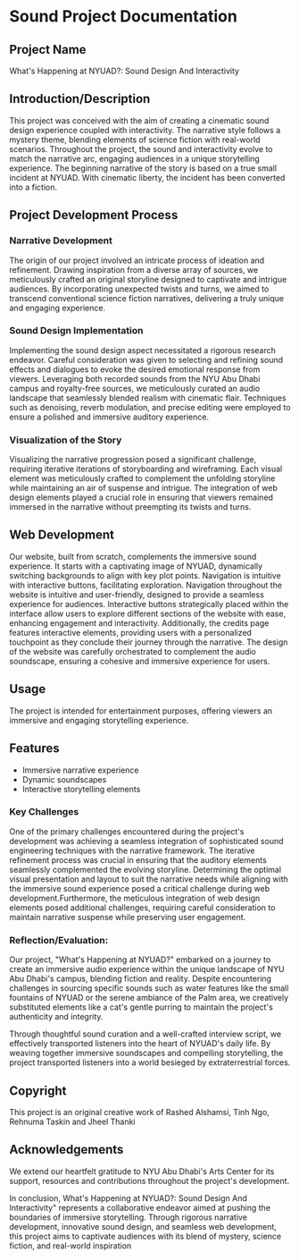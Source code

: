 # Sound Project Documentation

## Project Name
What's Happening at NYUAD?: Sound Design And Interactivity

## Introduction/Description
This project was conceived with the aim of creating a cinematic sound design experience coupled with interactivity. The narrative style follows a mystery theme, blending elements of science fiction with real-world scenarios. Throughout the project, the sound and interactivity evolve to match the narrative arc, engaging audiences in a unique storytelling experience. The beginning narrative of the story is based on a true small incident at NYUAD. With cinematic liberty, the incident has been converted into a fiction. 


## Project Development Process

### Narrative Development
The origin of our project involved an intricate process of ideation and refinement. Drawing inspiration from a diverse array of sources, we meticulously crafted an original storyline designed to captivate and intrigue audiences. By incorporating unexpected twists and turns, we aimed to transcend conventional science fiction narratives, delivering a truly unique and engaging experience.

### Sound Design Implementation
Implementing the sound design aspect necessitated a rigorous research endeavor. Careful consideration was given to selecting and refining sound effects and dialogues to evoke the desired emotional response from viewers. Leveraging both recorded sounds from the NYU Abu Dhabi campus and royalty-free sources, we meticulously curated an audio landscape that seamlessly blended realism with cinematic flair. Techniques such as denoising, reverb modulation, and precise editing were employed to ensure a polished and immersive auditory experience.

### Visualization of the Story
Visualizing the narrative progression posed a significant challenge, requiring iterative iterations of storyboarding and wireframing. Each visual element was meticulously crafted to complement the unfolding storyline while maintaining an air of suspense and intrigue. The integration of web design elements played a crucial role in ensuring that viewers remained immersed in the narrative without preempting its twists and turns.

## Web Development
Our website, built from scratch, complements the immersive sound experience. It starts with a captivating image of NYUAD, dynamically switching backgrounds to align with key plot points. Navigation is intuitive with interactive buttons, facilitating exploration. Navigation throughout the website is intuitive and user-friendly, designed to provide a seamless experience for audiences. Interactive buttons strategically placed within the interface allow users to explore different sections of the website with ease, enhancing engagement and interactivity. Additionally, the credits page features interactive elements, providing users with a personalized touchpoint as they conclude their journey through the narrative. The design of the website was carefully orchestrated to complement the audio soundscape, ensuring a cohesive and immersive experience for users. 

## Usage
The project is intended for entertainment purposes, offering viewers an immersive and engaging storytelling experience.

## Features
- Immersive narrative experience
- Dynamic soundscapes
- Interactive storytelling elements

### Key Challenges
One of the primary challenges encountered during the project's development was achieving a seamless integration of sophisticated sound engineering techniques with the narrative framework. The iterative refinement process was crucial in ensuring that the auditory elements seamlessly complemented the evolving storyline. Determining the optimal visual presentation and layout to suit the narrative needs while aligning with the immersive sound experience posed a critical challenge during web development.Furthermore, the meticulous integration of web design elements posed additional challenges, requiring careful consideration to maintain narrative suspense while preserving user engagement.

### Reflection/Evaluation:
Our project, "What's Happening at NYUAD?" embarked on a journey to create an immersive audio experience within the unique landscape of NYU Abu Dhabi's campus, blending fiction and reality. Despite encountering challenges in sourcing specific sounds such as water features like the small fountains of NYUAD or the serene ambiance of the Palm area, we creatively substituted elements like a cat's gentle purring to maintain the project's authenticity and integrity.

Through thoughtful sound curation and a well-crafted interview script, we effectively transported listeners into the heart of NYUAD's daily life. By weaving together immersive soundscapes and compelling storytelling, the project transported listeners into a world besieged by extraterrestrial forces. 

## Copyright 
This project is an original creative work of Rashed Alshamsi, Tinh Ngo, Rehnuma Taskin and Jheel Thanki

## Acknowledgements
We extend our heartfelt gratitude to NYU Abu Dhabi's Arts Center for its support, resources and contributions throughout the project's development.


In conclusion, What's Happening at NYUAD?: Sound Design And Interactivity" represents a collaborative endeavor aimed at pushing the boundaries of immersive storytelling. Through rigorous narrative development, innovative sound design, and seamless web development, this project aims to captivate audiences with its blend of mystery, science fiction, and real-world inspiration